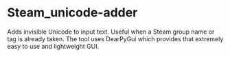 # Steam_unicode-adder
 Adds invisible Unicode to input text. Useful when a Steam group name or tag is already taken. The tool uses DearPyGui which provides that extremely easy to use and lightweight GUI.
